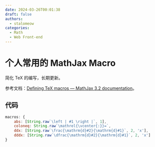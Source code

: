 ```yaml
---
date: 2024-03-26T00:01:38
draft: false
authors:
  - stalomeow
categories:
  - Math
  - Web Front-end
---
```


# 个人常用的 MathJax Macro

简化 TeX 的编写，长期更新。



参考文档：[Defining TeX macros — MathJax 3.2 documentation](https://docs.mathjax.org/en/latest/input/tex/macros.html#defining-tex-macros)。

## 代码

``` js
macros: {
    abs: [String.raw`\left | #1 \right |`, 1],
    coloneq: String.raw`\mathrel{\vcenter{:}}=`,
    ddx: [String.raw`\frac{\mathrm{d}#2}{\mathrm{d}#1}`, 2, 'x'],
    dddx: [String.raw`\dfrac{\mathrm{d}#2}{\mathrm{d}#1}`, 2, 'x']
}
```
